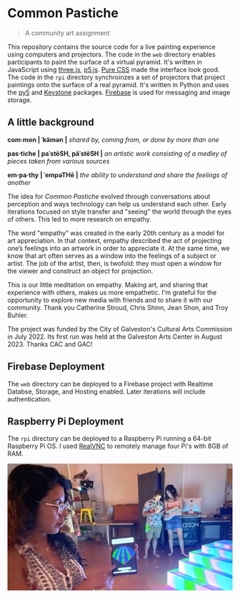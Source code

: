 # Common Pastiche
> A community art assignment

This repository contains the source code for a live painting experience using computers and projectors. The code in the `web` directory enables participants to paint the surface of a virtual pyramid. It's written in JavaScript using [three.js](https://threejs.org/), [p5.js](https://p5js.org/). [Pure CSS](https://purecss.io/) made the interface look good. The code in the `rpi` directory synchroinzes a set of projectors that project paintings onto the surface of a real pyramid. It's written in Python and uses the [py5](https://py5coding.org/) and [Keystone](https://github.com/davidbouchard/keystone) packages. [Firebase](https://firebase.google.com/) is used for messaging and image storage.

## A little background

**com·mon | ˈkämən |** *shared by, coming from, or done by more than one*

**pas·tiche | paˈstēSH, päˈstēSH |** *an artistic work consisting of a medley of pieces taken from various sources*

**em·pa·thy | ˈempəTHē |** *the ability to understand and share the feelings of another*

The idea for *Common Pastiche* evolved through conversations about perception and ways technology can help us understand each other. Early iterations focused on style transfer and "seeing" the world through the eyes of others. This led to more research on empathy.

The word "empathy" was created in the early 20th century as a model for art appreciation. In that context, empathy described the act of projecting one’s feelings into an artwork in order to appreciate it. At the same time, we know that art often serves as a window into the feelings of a subject or artist. The job of the artist, then, is twofold: they must open a window for the viewer and construct an object for projection.

This is our little meditation on empathy. Making art, and sharing that experience with others, makes us more empathetic. I'm grateful for the opportunity to explore new media with friends and to share it with our community. Thank you Catherine Stroud, Chris Shinn, Jean Shon, and Troy Buhler.

The project was funded by the City of Galveston's Cultural Arts Commission in July 2022. Its first run was held at the Galveston Arts Center in August 2023. Thanks CAC and GAC!

## Firebase Deployment

The `web` directory can be deployed to a Firebase project with Realtime Databse, Storage, and Hosting enabled. Later iterations will include authentication.

## Raspberry Pi Deployment

The `rpi` directory can be deployed to a Raspberry Pi running a 64-bit Raspberry Pi OS. I used [RealVNC](https://www.realvnc.com/en/) to remotely manage four Pi's with 8GB of RAM.

![A person displaying a drawing of a pyramid on a tablet. They are standing in front of a pyramid with their drawing projected onto its surface.](common_pastiche.jpeg)